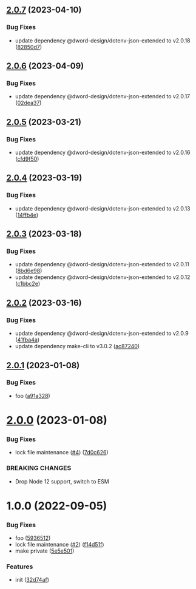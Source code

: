 ## [2.0.7](https://github.com/dword-design/notion-get-property-id/compare/v2.0.6...v2.0.7) (2023-04-10)


### Bug Fixes

* update dependency @dword-design/dotenv-json-extended to v2.0.18 ([82850d7](https://github.com/dword-design/notion-get-property-id/commit/82850d75c167062054d7ee5acc2fbd81d4513027))

## [2.0.6](https://github.com/dword-design/notion-get-property-id/compare/v2.0.5...v2.0.6) (2023-04-09)


### Bug Fixes

* update dependency @dword-design/dotenv-json-extended to v2.0.17 ([02dea37](https://github.com/dword-design/notion-get-property-id/commit/02dea37bd71b0d59f4517349defebc25133bca05))

## [2.0.5](https://github.com/dword-design/notion-get-property-id/compare/v2.0.4...v2.0.5) (2023-03-21)


### Bug Fixes

* update dependency @dword-design/dotenv-json-extended to v2.0.16 ([cfd9f50](https://github.com/dword-design/notion-get-property-id/commit/cfd9f50b3af22edb5ede220eabcfaa6e2c66ddf4))

## [2.0.4](https://github.com/dword-design/notion-get-property-id/compare/v2.0.3...v2.0.4) (2023-03-19)


### Bug Fixes

* update dependency @dword-design/dotenv-json-extended to v2.0.13 ([14ffb4e](https://github.com/dword-design/notion-get-property-id/commit/14ffb4e7baf88e302aebddc481c634f63251cff3))

## [2.0.3](https://github.com/dword-design/notion-get-property-id/compare/v2.0.2...v2.0.3) (2023-03-18)


### Bug Fixes

* update dependency @dword-design/dotenv-json-extended to v2.0.11 ([8bd6e98](https://github.com/dword-design/notion-get-property-id/commit/8bd6e98e53f9839de4f9c6d034783c2889cfd2af))
* update dependency @dword-design/dotenv-json-extended to v2.0.12 ([c1bbc2e](https://github.com/dword-design/notion-get-property-id/commit/c1bbc2e2f4020e23e6b0ca5aaba9c23fc951b2a5))

## [2.0.2](https://github.com/dword-design/notion-get-property-id/compare/v2.0.1...v2.0.2) (2023-03-16)


### Bug Fixes

* update dependency @dword-design/dotenv-json-extended to v2.0.9 ([41fba4a](https://github.com/dword-design/notion-get-property-id/commit/41fba4a9eefbf6f306b3b03d5c3d3cde0f2bc9ac))
* update dependency make-cli to v3.0.2 ([ac87240](https://github.com/dword-design/notion-get-property-id/commit/ac87240994e6309e27c5bfb03e151f414e892889))

## [2.0.1](https://github.com/dword-design/notion-get-property-id/compare/v2.0.0...v2.0.1) (2023-01-08)


### Bug Fixes

* foo ([a91a328](https://github.com/dword-design/notion-get-property-id/commit/a91a328ad3bc173f8df8e7b1165b8a2b40a7b3f1))

# [2.0.0](https://github.com/dword-design/notion-get-property-id/compare/v1.0.0...v2.0.0) (2023-01-08)


### Bug Fixes

* lock file maintenance ([#4](https://github.com/dword-design/notion-get-property-id/issues/4)) ([7d0c626](https://github.com/dword-design/notion-get-property-id/commit/7d0c6266a658e891c01b718781e9fa20eb2f1e07))


### BREAKING CHANGES

* Drop Node 12 support, switch to ESM

# 1.0.0 (2022-09-05)


### Bug Fixes

* foo ([5936512](https://github.com/dword-design/notion-get-property-id/commit/5936512ec97fe6cf1c1f7aa71c71844df97669bf))
* lock file maintenance ([#2](https://github.com/dword-design/notion-get-property-id/issues/2)) ([f14d51f](https://github.com/dword-design/notion-get-property-id/commit/f14d51ff73278d6a2fedb69444f6ed4a88693d2b))
* make private ([5e5e501](https://github.com/dword-design/notion-get-property-id/commit/5e5e501f90e48c97d247a7e2d72c2cad45015fc8))


### Features

* init ([32d74af](https://github.com/dword-design/notion-get-property-id/commit/32d74afb65f7254448b02b6a2129aea33d410444))
